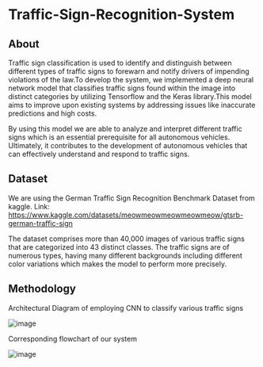 # Traffic-Sign-Recognition-System
## About
Traffic sign classification is used to identify and distinguish between different types of traffic signs to forewarn and notify drivers of impending violations of the law.To develop the system, we implemented a deep neural network model that classifies traffic signs found within the image into distinct categories by utilizing Tensorflow and the Keras library.This model aims to improve upon existing systems by addressing issues like inaccurate predictions and high costs. 

By using this model we are able to analyze and interpret different traffic signs which is an essential prerequisite for all autonomous vehicles. 
Ultimately, it contributes to the development of autonomous vehicles that can effectively understand and respond to traffic signs.

## Dataset
We are using the German Traffic Sign Recognition Benchmark Dataset from kaggle.
Link:  https://www.kaggle.com/datasets/meowmeowmeowmeowmeow/gtsrb-german-traffic-sign

The dataset comprises more than 40,000 images of various traffic signs that are categorized into 43 distinct classes. The traffic signs are of numerous types, having many different backgrounds including different color variations which makes the model to perform more precisely.

## Methodology
Architectural Diagram of employing CNN to classify various traffic signs

![image](https://github.com/user-attachments/assets/71497280-193a-4a84-bbb5-8b967b16c8ef)

Corresponding flowchart of our system

![image](https://github.com/user-attachments/assets/3dc154e2-9d75-43d8-9f03-e1781a5401d3)


